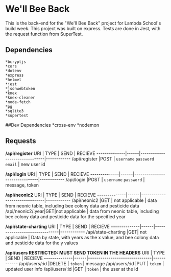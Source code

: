 # We'll Bee Back

 This is the back-end for the "We'll Bee Back" project for Lambda School's build week. This project was built on express. Tests are done in Jest, with the request function from SuperTest.

## Dependencies
    *bcryptjs
    *cors
    *dotenv
    *express
    *helmet
    *jest
    *jsonwebtoken
    *knex
    *knex-cleaner
    *node-fetch
    *pg
    *sqlite3
    *supertest

##Dev Dependencies
    *cross-env
    *nodemon

## Requests

**/api/register**
URI           | TYPE | SEND                          | RECIEVE 
--------------|------|-------------------------------|------------
/api/register |POST  | `username` `password` `email` | new user id

**/api/login**
URI           | TYPE | SEND                          | RECIEVE 
--------------|------|-------------------------------|------------
/api/login |POST  | `username` `password`            | message, token

**/api/neonic2**
URI           | TYPE | SEND                          | RECIEVE 
--------------|------|-------------------------------|------------
/api/neonic2  |GET   | not applicable                | data from neonic table, including bee colony data and pesticide data
/api/neonic2/:year|GET|not applicable | data from neonic table, including bee colony data and pesticide data for the specified year

**/api/state-charting**
URI           | TYPE | SEND                          | RECIEVE 
--------------|------|-------------------------------|------------
/api/state-charting |GET| not applicable         | Data by state, with years as the x value, and bee colony data and pesticide data for the y values

**/api/users RESTRICTED: MUST SEND TOKEN IN THE HEADERS**
URI           | TYPE | SEND                          | RECIEVE 
--------------|------|-------------------------------|------------
/api/users/:id |DELETE  | `token`         | message
/api/users/:id |PUT  | `token`         | updated user info
/api/users/:id |GET  | `token`         | the user at the id